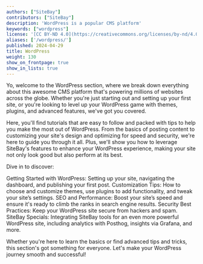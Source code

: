 ```yaml
---
authors: ["SiteBay"]
contributors: ["SiteBay"]
description: 'WordPress is a popular CMS platform'
keywords: ["wordpress"]
license: '[CC BY-ND 4.0](https://creativecommons.org/licenses/by-nd/4.0)'
aliases: ['/wordpress/']
published: 2024-04-29
title: WordPress
weight: 130
show_on_frontpage: true
show_in_lists: true
---
```


Yo, welcome to the WordPress section, where we break down everything about this awesome CMS platform that's powering millions of websites across the globe. Whether you're just starting out and setting up your first site, or you're looking to level up your WordPress game with themes, plugins, and advanced features, we've got you covered.

Here, you'll find tutorials that are easy to follow and packed with tips to help you make the most out of WordPress. From the basics of posting content to customizing your site's design and optimizing for speed and security, we're here to guide you through it all. Plus, we'll show you how to leverage SiteBay's features to enhance your WordPress experience, making your site not only look good but also perform at its best.

Dive in to discover:

Getting Started with WordPress: Setting up your site, navigating the dashboard, and publishing your first post.
Customization Tips: How to choose and customize themes, use plugins to add functionality, and tweak your site’s settings.
SEO and Performance: Boost your site’s speed and ensure it's ready to climb the ranks in search engine results.
Security Best Practices: Keep your WordPress site secure from hackers and spam.
SiteBay Specials: Integrating SiteBay tools for an even more powerful WordPress site, including analytics with Posthog, insights via Grafana, and more.

Whether you're here to learn the basics or find advanced tips and tricks, this section's got something for everyone. Let's make your WordPress journey smooth and successful!